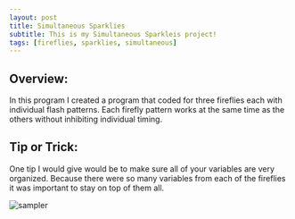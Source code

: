 ```yaml
---
layout: post
title: Simultaneous Sparklies
subtitle: This is my Simultaneous Sparkleis project!
tags: [fireflies, sparklies, simultaneous]
---
```


## Overview:
In this program I created a program that coded for three fireflies each with individual flash patterns. Each firefly pattern works at the same time as the others without inhibiting individual timing. 

## Tip or Trick:
One tip I would give would be to make sure all of your variables are very organized. Because there were so many variables from each of the fireflies it was important to stay on top of them all. 

![sampler](https://luciasher.github.io/img/green.png)

